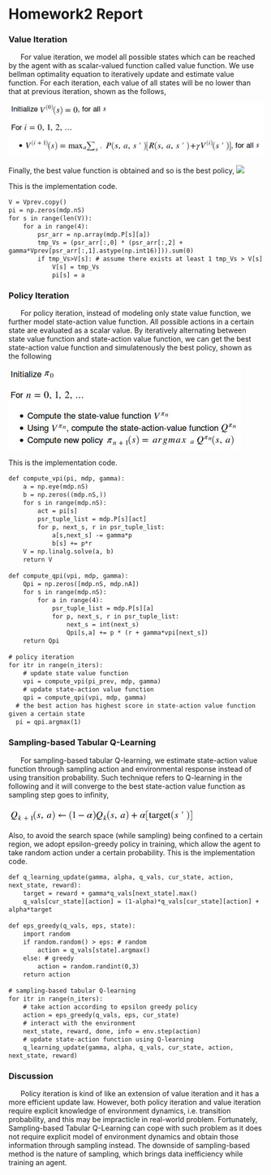# Homework2 Report

### Value Iteration
&nbsp;&nbsp;&nbsp;&nbsp;&nbsp;&nbsp;For value iteration, we model all possible states which can be reached by the agent with as scalar-valued function called value function. We use bellman optimality equation to iteratively update and estimate value function. For each iteration, each value of all states will be no lower than that at previous iteration, shown as the follows,

<img src="imgs/value_iteration.jpg">

Finally, the best value function is obtained and so is the best policy,
<img src="imgs/vi_policy">

This is the implementation code.
```
V = Vprev.copy()
pi = np.zeros(mdp.nS)
for s in range(len(V)):
    for a in range(4):
        psr_arr = np.array(mdp.P[s][a])
        tmp_Vs = (psr_arr[:,0] * (psr_arr[:,2] + gamma*Vprev[psr_arr[:,1].astype(np.int16)])).sum(0)
        if tmp_Vs>V[s]: # assume there exists at least 1 tmp_Vs > V[s]
            V[s] = tmp_Vs
            pi[s] = a
```

### Policy Iteration
&nbsp;&nbsp;&nbsp;&nbsp;&nbsp;&nbsp;For policy iteration, instead of modeling only state value function, we further model state-action value function. All possible actions in a certain state are evaluated as a scalar value. By iteratively alternating between state value function and state-action value function, we can get the best state-action value function and simulatenously the best policy, shown as the following

<img src="imgs/policy_iteration.jpg">

This is the implementation code.
```
def compute_vpi(pi, mdp, gamma):
    a = np.eye(mdp.nS)
    b = np.zeros((mdp.nS,))
    for s in range(mdp.nS):
        act = pi[s]
        psr_tuple_list = mdp.P[s][act]
        for p, next_s, r in psr_tuple_list:
            a[s,next_s] -= gamma*p    
            b[s] += p*r
    V = np.linalg.solve(a, b)
    return V
    
def compute_qpi(vpi, mdp, gamma):
    Qpi = np.zeros([mdp.nS, mdp.nA])
    for s in range(mdp.nS):
        for a in range(4):
            psr_tuple_list = mdp.P[s][a]
            for p, next_s, r in psr_tuple_list:
                next_s = int(next_s)
                Qpi[s,a] += p * (r + gamma*vpi[next_s])
    return Qpi
    
# policy iteration
for itr in range(n_iters):
    # update state value function
    vpi = compute_vpi(pi_prev, mdp, gamma)
    # update state-action value function
    qpi = compute_qpi(vpi, mdp, gamma) 
  # the best action has highest score in state-action value function given a certain state
  pi = qpi.argmax(1) 
```

### Sampling-based Tabular Q-Learning
&nbsp;&nbsp;&nbsp;&nbsp;&nbsp;&nbsp;For sampling-based tabular Q-learning, we estimate state-action value function through sampling action and environmental response instead of using transition probability. Such technique refers to Q-learning in the following and it will converge to the best state-action value function as sampling step goes to infinity,

<img src="imgs/qlearning.jpg">

Also, to avoid the search space (while sampling) being confined to a certain region, we adopt epsilon-greedy policy in training, which allow the agent to take random action under a certain probability. This is the implementation code.
```
def q_learning_update(gamma, alpha, q_vals, cur_state, action, next_state, reward):
    target = reward + gamma*q_vals[next_state].max()
    q_vals[cur_state][action] = (1-alpha)*q_vals[cur_state][action] + alpha*target
    
def eps_greedy(q_vals, eps, state):
    import random
    if random.random() > eps: # random
        action = q_vals[state].argmax()
    else: # greedy
        action = random.randint(0,3)
    return action
    
# sampling-based tabular Q-learning
for itr in range(n_iters):
    # take action according to epsilon greedy policy
    action = eps_greedy(q_vals, eps, cur_state)
    # interact with the environment
    next_state, reward, done, info = env.step(action)
    # update state-action function using Q-learning
    q_learning_update(gamma, alpha, q_vals, cur_state, action, next_state, reward)
```

### Discussion
&nbsp;&nbsp;&nbsp;&nbsp;&nbsp;&nbsp;Policy iteration is kind of like an extension of value iteration and it has a more efficient update law. However, both policy iteration and value iteration require explicit knowledge of environment dynamics, i.e. transition probability, and this may be impracticle in real-world problem. Fortunately, Sampling-based Tabular Q-Learning can cope with such problem as it does not require explicit model of environment dynamics and obtain those information through sampling instead. The downside of sampling-based method is the nature of sampling, which brings data inefficiency while training an agent.
